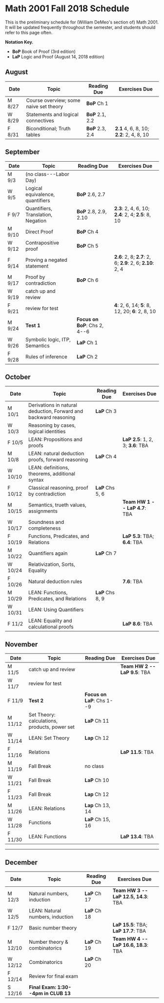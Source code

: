 # Math 2001 Fall 2018 Schedule

This is the preliminary schedule for (William DeMeo's section of) Math 2001.
It will be updated frequently throughout the semester, and students 
should refer to this page often.

**Notation Key.**
+ **BoP** Book of Proof (3rd edition)
+ **LaP** Logic and Proof (August 14, 2018 edition)

## August

| Date | Topic | Reading Due | Exercises Due |
| --- | --- | --- | --- |
| M 8/27 | Course overview; some naive set theory | **BoP** Ch 1 |
| W 8/29 | Statements and logical connectives | **BoP** 2.1, 2.2 | |
| F 8/31 | Biconditional; Truth tables |  **BoP** 2.3, 2.4 | **2.1** 4, 6, 8, 10; **2.2**: 2, 4, 8, 10 |

## September

| Date | Topic | Reading Due | Exercises Due |
| --- | --- | --- | --- |
| M 9/3 | (no class---Labor Day) | | | 
| W 9/5 | Logical equivalence, quantifiers | **BoP** 2.6, 2.7  | |
| F 9/7 |  Quantifiers, Translation, Negation | **BoP** 2.8, 2.9, 2.10 | **2.3**: 2, 4, 6, 10; **2.4**: 2, 4; **2.5**: 8, 10 |
| M 9/10 | Direct Proof |  **BoP** Ch 4 | |
| W 9/12 | Contrapositive proof  | **BoP** Ch 5 | |
| F 9/14 | Proving a negated statement | | **2.6**: 2, 8; **2.7**: 2, 6; **2.9**: 2, 6;  **2.10**: 2, 4 |
| M 9/17 | Proof by contradiction  | **BoP** Ch 6  | |
| W 9/19 | catch up and review | | |
| F 9/21 | review for test | | **4**: 2, 6, 14; **5**: 8, 12, 20; **6**: 2, 8, 10 |
| M 9/24 | **Test 1** | **Focus on BoP**: Chs 2, 4--6 | |  
| W 9/26 |  Symbolic logic, ITP, Semantics | **LaP** Ch 1 | |
| F 9/28 | Rules of inference | **LaP** Ch 2 | |

## October

| Date | Topic | Reading Due | Exercises Due |
| --- | --- | --- | --- |
| M 10/1 | Derivations in natural deduction, Forward and backward reasoning | **LaP** Ch 3 | |
| W 10/3 | Reasoning by cases, logical identities  | | 
| F 10/5 |  LEAN: Propositions and proofs |  | **LaP 2.5**: 1, 2, 3; **3.6**: TBA |
| M 10/8 |  LEAN: natural deduction proofs, forward reasoning |  **LaP** Ch 4 | |
| W 10/10 | LEAN: definitions, theorems, additional syntax | | |
| F 10/12 | Classical reasoning, proof by contradiction | **LaP** Chs 5, 6 | |  
| M 10/15 | Semantics, trueth values, assignments |    | **Team HW 1 -- LaP 4.7**: TBA  |
| W 10/17 | Soundness and completeness  | | |
| F 10/19 | Functions, Predicates, and Relations  | | **LaP 5.3**: TBA; **6.4**: TBA |
| M 10/22 | Quantifiers again  |  **LaP** Ch 7  | |    
| W 10/24 | Relativization, Sorts, Equality  | |   |   
| F 10/26 | Natural deduction rules|  |  **7.6**: TBA|
| M 10/29 | LEAN: Functions, Predicates, and Relations | **LaP** Chs 8, 9 | |
| W 10/31 | LEAN: Using Quantifiers | | |    
| F 11/2 |  LEAN: Equality and calculational proofs | |  **LaP 8.6**: TBA |    

## November
| Date | Topic | Reading Due | Exercises Due |
| --- | --- | --- | --- |
| M 11/5 |  catch up and review | | **Team HW 2 -- LaP 9.5**: TBA |
| W 11/7 | review for test | | |
| F 11/9 | **Test 2** | **Focus on LaP**: Chs 1--9 | |
| M 11/12 |  Set Theory: calculations, products, power set | **LaP** Ch 11 | |
| W 11/14 | LEAN: Set Theory | **Lap** Ch 12 | |
| F 11/16 | Relations | | **LaP 11.5**: TBA  |
| M 11/19 | Fall Break| no class  | | 
| W 11/21 | Fall Break|  **LaP** Ch 10 |  | 
| F 11/23 | Fall Break| **Lap** Ch 12 | | 
| M 11/26 | LEAN: Relations  | **Lap** Ch 13, 14   |  |
| W 11/28 | Functions | **LaP** Ch 15, 16 | |
| F 11/30 | LEAN: Functions |  | **LaP 13.4**: TBA  | |


---------------------------------------------------------

## December

| Date | Topic | Reading Due | Exercises Due |
| --- | --- | --- | --- |
| M 12/3 | Natural numbers, induction | **LaP** Ch 17 |  **Team HW 3 -- LaP 12.5, 14.3**: TBA |
| W 12/5 | LEAN: Natural numbers, induction | **LaP** Ch 18 | |   
| F 12/7 | Basic number theory |  | **LaP 15.5**: TBA; **LaP 17.7**: TBA  |   
| M 12/10 | Number theory & combinatorics | **LaP** Ch 19  |  **Team HW 4 -- LaP 16.6, 18.3**: TBA |   
| W 12/12 | Combinatorics | **LaP** Ch 20 | |   
| F 12/14 | Review for final exam  | | |
| S 12/16 | **Final Exam: 1:30--4pm in CLUB 13** | | |

